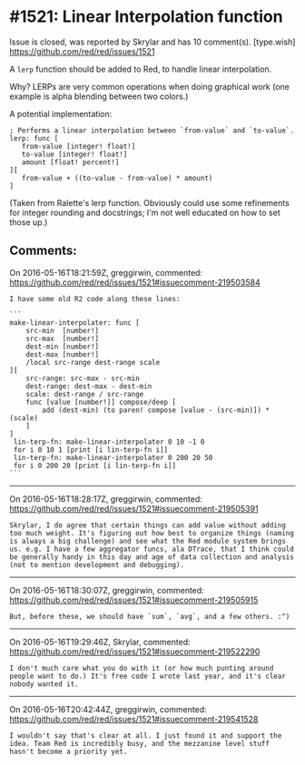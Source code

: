 
#1521: Linear Interpolation function
================================================================================
Issue is closed, was reported by Skrylar and has 10 comment(s).
[type.wish]
<https://github.com/red/red/issues/1521>

A `lerp` function should be added to Red, to handle linear interpolation.

Why?
LERPs are very common operations when doing graphical work (one example is alpha blending between two colors.) 

A potential implementation:

```
; Performs a linear interpolation between `from-value` and `to-value`.
lerp: func [
   from-value [integer! float!]
   to-value [integer! float!]
   amount [float! percent!]
][
   from-value + ((to-value - from-value) * amount)
]
```

(Taken from Ralette's lerp function. Obviously could use some refinements for integer rounding and docstrings; I'm not well educated on how to set those up.)



Comments:
--------------------------------------------------------------------------------

On 2016-05-16T18:21:59Z, greggirwin, commented:
<https://github.com/red/red/issues/1521#issuecomment-219503584>

    I have some old R2 code along these lines:
    
    ```
    make-linear-interpolater: func [
        src-min  [number!]
        src-max  [number!]
        dest-min [number!]
        dest-max [number!]
        /local src-range dest-range scale
    ][
        src-range: src-max - src-min
        dest-range: dest-max - dest-min
        scale: dest-range / src-range
        func [value [number!]] compose/deep [
            add (dest-min) (to paren! compose [value - (src-min)]) * (scale)
        ]
    ]
     lin-terp-fn: make-linear-interpolater 0 10 -1 0
     for i 0 10 1 [print [i lin-terp-fn i]]
     lin-terp-fn: make-linear-interpolater 0 200 20 50
     for i 0 200 20 [print [i lin-terp-fn i]]
    ```

--------------------------------------------------------------------------------

On 2016-05-16T18:28:17Z, greggirwin, commented:
<https://github.com/red/red/issues/1521#issuecomment-219505391>

    Skrylar, I do agree that certain things can add value without adding too much weight. It's figuring out how best to organize things (naming is always a big challenge) and see what the Red module system brings us. e.g. I have a few aggregator funcs, ala DTrace, that I think could be generally handy in this day and age of data collection and analysis (not to mention development and debugging).

--------------------------------------------------------------------------------

On 2016-05-16T18:30:07Z, greggirwin, commented:
<https://github.com/red/red/issues/1521#issuecomment-219505915>

    But, before these, we should have `sum`, `avg`, and a few others. :^)

--------------------------------------------------------------------------------

On 2016-05-16T19:29:46Z, Skrylar, commented:
<https://github.com/red/red/issues/1521#issuecomment-219522290>

    I don't much care what you do with it (or how much punting around people want to do.) It's free code I wrote last year, and it's clear nobody wanted it.

--------------------------------------------------------------------------------

On 2016-05-16T20:42:44Z, greggirwin, commented:
<https://github.com/red/red/issues/1521#issuecomment-219541528>

    I wouldn't say that's clear at all. I just found it and support the idea. Team Red is incredibly busy, and the mezzanine level stuff hasn't become a priority yet. 

